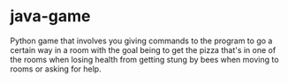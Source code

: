 # java-game
Python game that involves you giving commands to the program to go a certain way in a room with the goal being to get the pizza that's in one of the rooms when losing health from getting stung by bees when moving to rooms or asking for help.
